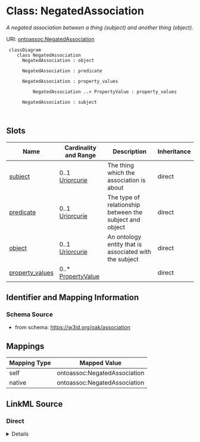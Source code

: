 # Class: NegatedAssociation
_A negated association between a thing (subject) and another thing (object)._




URI: [ontoassoc:NegatedAssociation](https://w3id.org/oak/association/NegatedAssociation)



```{mermaid}
 classDiagram
    class NegatedAssociation
      NegatedAssociation : object
        
      NegatedAssociation : predicate
        
      NegatedAssociation : property_values
        
          NegatedAssociation ..> PropertyValue : property_values
        
      NegatedAssociation : subject
        
      
```




<!-- no inheritance hierarchy -->


## Slots

| Name | Cardinality and Range | Description | Inheritance |
| ---  | --- | --- | --- |
| [subject](subject.md) | 0..1 <br/> [Uriorcurie](Uriorcurie.md) | The thing which the association is about | direct |
| [predicate](predicate.md) | 0..1 <br/> [Uriorcurie](Uriorcurie.md) | The type of relationship between the subject and object | direct |
| [object](object.md) | 0..1 <br/> [Uriorcurie](Uriorcurie.md) | An ontology entity that is associated with the subject | direct |
| [property_values](property_values.md) | 0..* <br/> [PropertyValue](PropertyValue.md) |  | direct |









## Identifier and Mapping Information







### Schema Source


* from schema: https://w3id.org/oak/association





## Mappings

| Mapping Type | Mapped Value |
| ---  | ---  |
| self | ontoassoc:NegatedAssociation |
| native | ontoassoc:NegatedAssociation |





## LinkML Source

<!-- TODO: investigate https://stackoverflow.com/questions/37606292/how-to-create-tabbed-code-blocks-in-mkdocs-or-sphinx -->

### Direct

<details>
```yaml
name: NegatedAssociation
description: A negated association between a thing (subject) and another thing (object).
from_schema: https://w3id.org/oak/association
rank: 1000
slots:
- subject
- predicate
- object
- property_values

```
</details>

### Induced

<details>
```yaml
name: NegatedAssociation
description: A negated association between a thing (subject) and another thing (object).
from_schema: https://w3id.org/oak/association
rank: 1000
attributes:
  subject:
    name: subject
    description: The thing which the association is about.
    from_schema: https://w3id.org/oak/association
    exact_mappings:
    - oa:hasBody
    rank: 1000
    slot_uri: rdf:subject
    alias: subject
    owner: NegatedAssociation
    domain_of:
    - Association
    - NegatedAssociation
    range: uriorcurie
  predicate:
    name: predicate
    description: The type of relationship between the subject and object.
    from_schema: https://w3id.org/oak/association
    rank: 1000
    slot_uri: rdf:predicate
    alias: predicate
    owner: NegatedAssociation
    domain_of:
    - Association
    - NegatedAssociation
    - PropertyValue
    range: uriorcurie
  object:
    name: object
    description: An ontology entity that is associated with the subject.
    from_schema: https://w3id.org/oak/association
    exact_mappings:
    - oa:hasTarget
    rank: 1000
    slot_uri: rdf:object
    alias: object
    owner: NegatedAssociation
    domain_of:
    - Association
    - NegatedAssociation
    - PropertyValue
    range: uriorcurie
  property_values:
    name: property_values
    from_schema: https://w3id.org/oak/association
    rank: 1000
    multivalued: true
    alias: property_values
    owner: NegatedAssociation
    domain_of:
    - Association
    - NegatedAssociation
    range: PropertyValue
    inlined: true

```
</details>